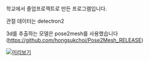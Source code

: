 학교에서 졸업프로젝트로 만든 프로그램입니다.

관절 데이터는 detectron2

3d를 추출하는 모델은 pose2mesh를 사용했습니다
(https://github.com/hongsukchoi/Pose2Mesh_RELEASE)


[![미리보기](https://www.youtube.com/watch?v=hodRW85xYHw)](https://www.youtube.com/watch?v=hodRW85xYHw)
